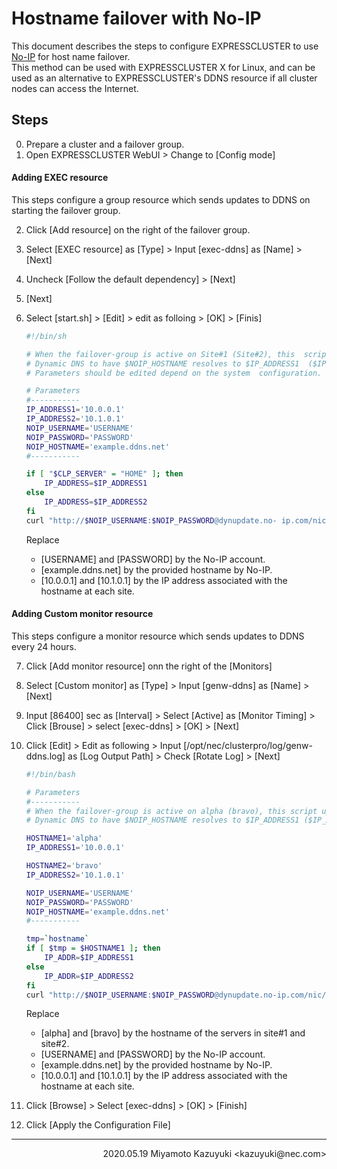 # Hostname failover with No-IP

This document describes the steps to configure EXPRESSCLUSTER to use [No-IP](https://noip.com) for host name failover.  
This method can be used with EXPRESSCLUSTER X for Linux, and can be used as an alternative to EXPRESSCLUSTER's DDNS resource if all cluster nodes can access the Internet.

## Steps

0. Prepare a cluster and a failover group.
1. Open EXPRESSCLUSTER WebUI > Change to [Config mode]

#### Adding EXEC resource

This steps configure a group resource which sends updates to DDNS on starting the failover group.

2. Click [Add resource] on the right of the failover group.
3. Select [EXEC resource] as [Type] > Input [exec-ddns] as [Name] > [Next]
4. Uncheck [Follow the default dependency] > [Next]
5. [Next]
6. Select [start.sh] > [Edit] > edit as folloing > [OK] > [Finis]

    ```sh
    #!/bin/sh

    # When the failover-group is active on Site#1 (Site#2), this  script updates
    # Dynamic DNS to have $NOIP_HOSTNAME resolves to $IP_ADDRESS1  ($IP_ADDRESS2).
    # Parameters should be edited depend on the system  configuration.

    # Parameters
    #-----------
    IP_ADDRESS1='10.0.0.1'
    IP_ADDRESS2='10.1.0.1'
    NOIP_USERNAME='USERNAME'
    NOIP_PASSWORD='PASSWORD'
    NOIP_HOSTNAME='example.ddns.net'
    #-----------

    if [ "$CLP_SERVER" = "HOME" ]; then
        IP_ADDRESS=$IP_ADDRESS1
    else
        IP_ADDRESS=$IP_ADDRESS2
    fi
    curl "http://$NOIP_USERNAME:$NOIP_PASSWORD@dynupdate.no- ip.com/nic/update?hostname=$NOIP_HOSTNAME&myip=$IP_ADDR"
    ```

   Replace
   - [USERNAME] and [PASSWORD] by the No-IP account.
   - [example.ddns.net] by the provided hostname by No-IP.
   - [10.0.0.1] and [10.1.0.1] by the IP address associated with the hostname at each site.

#### Adding Custom monitor resource

This steps configure a monitor resource which sends updates to DDNS every 24 hours.

7. Click [Add monitor resource] onn the right of the [Monitors]
8. Select [Custom monitor] as [Type] > Input [genw-ddns] as [Name] > [Next]
9. Input [86400] sec as [Interval] > Select [Active] as [Monitor Timing] > Click [Brouse] > select [exec-ddns] > [OK] > [Next]
10. Click [Edit] > Edit as following > Input [/opt/nec/clusterpro/log/genw-ddns.log] as [Log Output Path] > Check [Rotate Log] > [Next]

    ```sh
    #!/bin/bash

    # Parameters
    #-----------
    # When the failover-group is active on alpha (bravo), this script updates
    # Dynamic DNS to have $NOIP_HOSTNAME resolves to $IP_ADDRESS1 ($IP_ADDRESS2).

    HOSTNAME1='alpha'
    IP_ADDRESS1='10.0.0.1'

    HOSTNAME2='bravo'
    IP_ADDRESS2='10.1.0.1'

    NOIP_USERNAME='USERNAME'
    NOIP_PASSWORD='PASSWORD'
    NOIP_HOSTNAME='example.ddns.net'
    #-----------

    tmp=`hostname`
    if [ $tmp = $HOSTNAME1 ]; then
        IP_ADDR=$IP_ADDRESS1
    else
        IP_ADDR=$IP_ADDRESS2
    fi
    curl "http://$NOIP_USERNAME:$NOIP_PASSWORD@dynupdate.no-ip.com/nic/update?hostname=$NOIP_HOSTNAME&myip=$IP_ADDR"
    ```

    Replace
    - [alpha] and [bravo] by the hostname of the servers in site#1 and site#2.
    - [USERNAME] and [PASSWORD] by the No-IP account.
    - [example.ddns.net] by the provided hostname by No-IP.
    - [10.0.0.1] and [10.1.0.1] by the IP address associated with the hostname at each site.

11. Click [Browse] > Select [exec-ddns] > [OK] > [Finish]
12. Click [Apply the Configuration File]

----

<div align="right">2020.05.19 Miyamoto Kazuyuki &lt;kazuyuki@nec.com&gt;</div>
